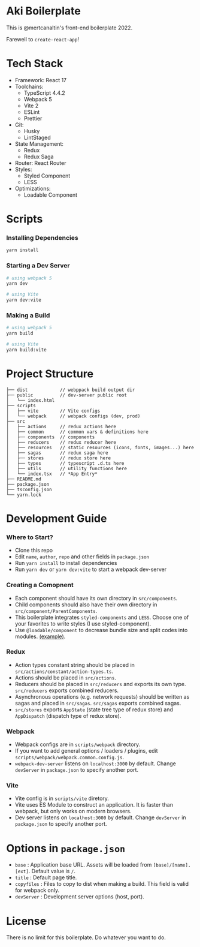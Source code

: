 # Aki Boilerplate

This is @mertcanaltin's front-end boilerplate 2022.

Farewell to `create-react-app`!

# Tech Stack

- Framework: React 17
- Toolchains: 
  - TypeScript 4.4.2
  - Webpack 5
  - Vite 2
  - ESLint
  - Prettier
- Git:
  - Husky
  - LintStaged
- State Management:
  - Redux
  - Redux Saga
- Router: React Router
- Styles: 
  - Styled Component
  - LESS
- Optimizations:
  - Loadable Component

# Scripts

### Installing Dependencies

```sh
yarn install
```

### Starting a Dev Server

```sh
# using webpack 5
yarn dev

# using Vite
yarn dev:vite
```

### Making a Build

```sh
# using webpack 5
yarn build

# using Vite
yarn build:vite
```

# Project Structure

```
├── dist            // webppack build output dir
├── public          // dev-server public root
│   └── index.html
├── scripts
│   ├── vite        // Vite configs
│   └── webpack     // webpack configs (dev, prod)
├── src
│   ├── actions     // redux actions here
│   ├── common      // common vars & definitions here
│   ├── components  // components
│   ├── reducers    // redux reducer here
│   ├── resources   // static resources (icons, fonts, images...) here
│   ├── sagas       // redux saga here
│   ├── stores      // redux store here
│   ├── types       // typescript .d.ts here
│   ├── utils       // utility functions here
│   └── index.tsx   // *App Entry*
├── README.md
├── package.json
├── tsconfig.json
└── yarn.lock
```

# Development Guide
### Where to Start?

- Clone this repo
- Edit `name`, `author`, `repo` and other fields in `package.json`
- Run `yarn install` to install dependencies
- Run `yarn dev` or `yarn dev:vite` to start a  webpack dev-server

### Creating a Comopnent

- Each component should have its own directory in `src/components`. 
- Child components should also have their own directory in `src/component/ParentComponents`.
- This boilerplate integrates `styled-components` and `LESS`. Choose one of your favorites to write styles (I use styled-component).
- Use `@loadable/component` to decrease bundle size and split codes into modules. [(example)](https://github.com/kirainmoe/aki-boilerplate/blob/main/src/components/Counter/index.ts).

### Redux

- Action types constant string should be placed in `src/actions/constant/action-types.ts`.
- Actions should be placed in `src/actions`.
- Reducers should be placed in `src/reducers` and exports its own type. `src/reducers` exports combined reducers.
- Asynchronous operations (e.g. network requests) should be written as sagas and placed in `src/sagas`. `src/sagas` exports combined sagas.
- `src/stores` exports `AppState` (state tree type of redux store) and `AppDispatch` (dispatch type of redux store).

### Webpack

- Webpack configs are in `scripts/webpack` directory.
- If you want to add general options / loaders / plugins, edit `scripts/webpack/webpack.common.config.js`.
- `webpack-dev-server` listens on `localhost:3000` by default. Change `devServer` in `package.json` to specify another port.

### Vite

- Vite config is in `scripts/vite` diretory.
- Vite uses ES Module to construct an application. It is faster than webpack, but only works on modern browsers.
- Dev server listens on `localhost:3000` by default. Change `devServer` in `package.json` to specify another port.

# Options in `package.json`

- `base` : Application base URL. Assets will be loaded from `[base]/[name].[ext]`. Default value is `/`.
- `title` : Default page title.
- `copyfiles` : Files to copy to dist when making a build. This field is valid for webpack only.
- `devServer` : Development server options (host, port).

# License

There is no limit for this boilerplate. Do whatever you want to do.
